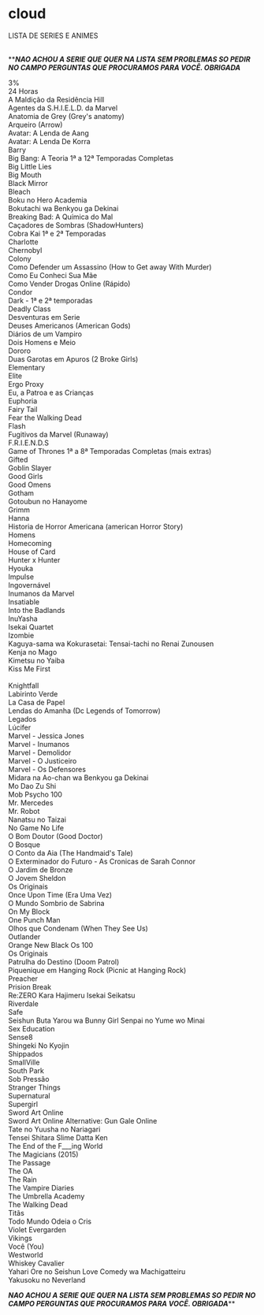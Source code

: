 # cloud
LISTA DE SERIES E ANIMES </br></br>

***********NAO ACHOU A SERIE QUE QUER NA LISTA SEM PROBLEMAS SO PEDIR NO CAMPO PERGUNTAS QUE PROCURAMOS PARA VOCÊ. OBRIGADA*********

3%</br>
24 Horas</br>
A Maldição da Residência Hill</br>
Agentes da S.H.I.E.L.D. da Marvel</br>
Anatomia de Grey (Grey's anatomy)</br>
Arqueiro (Arrow)</br>
Avatar: A Lenda de Aang</br>
Avatar: A Lenda De Korra</br>
Barry </br>
Big Bang: A Teoria 1ª a 12ª Temporadas Completas </br>
Big Little Lies</br>
Big Mouth </br>
Black Mirror</br>
Bleach</br>
Boku no Hero Academia</br>
Bokutachi wa Benkyou ga Dekinai</br>
Breaking Bad: A Química do Mal</br>
Caçadores de Sombras (ShadowHunters) </br>
Cobra Kai 1ª e 2ª Temporadas </br>
Charlotte</br>
Chernobyl</br>
Colony </br>
Como Defender um Assassino (How to Get away With Murder)<br>
Como Eu Conheci Sua Mãe</br>
Como Vender Drogas Online (Rápido)</br>
Condor</br>
Dark - 1ª e 2ª temporadas </br>
Deadly Class</br>
Desventuras em Serie </br>
Deuses Americanos (American Gods)</br>
Diários de um Vampiro</br>
Dois Homens e Meio</br>
Dororo</br>
Duas Garotas em Apuros (2 Broke Girls)<br>
Elementary</br>
Elite</br>
Ergo Proxy</br>
Eu, a Patroa e as Crianças</br>
Euphoria </br>
Fairy Tail</br>
Fear the Walking Dead</br>
Flash</br>
Fugitivos da Marvel (Runaway)</br>
F.R.I.E.N.D.S</br>
Game of Thrones 1ª a 8ª Temporadas Completas (mais extras)</br>
Gifted </br>
Goblin Slayer</br>
Good Girls</br>
Good Omens</br>
Gotham</br>
Gotoubun no Hanayome</br>
Grimm</br>
Hanna</br>
Historia de Horror Americana (american Horror Story)</br>
Homens</br>
Homecoming </br>
House of Card </br>
Hunter x Hunter</br>
Hyouka</br>
Impulse</br>
Ingovernável</br>
Inumanos da Marvel </br>
Insatiable</br>
Into the Badlands</br>
InuYasha</br>
Isekai Quartet</br>
Izombie </br>
Kaguya-sama wa Kokurasetai: Tensai-tachi no Renai Zunousen</br>
Kenja no Mago</br>
Kimetsu no Yaiba</br>
Kiss Me First </br> </br>
Knightfall </br>
Labirinto Verde</br>
La Casa de Papel </br>
Lendas do Amanha (Dc Legends of Tomorrow) </br>
Legados</br>
Lúcifer</br>
Marvel - Jessica Jones </br>
Marvel - Inumanos</br>
Marvel - Demolidor</br>
Marvel - O Justiceiro</br>
Marvel - Os Defensores</br>
Midara na Ao-chan wa Benkyou ga Dekinai</br>
Mo Dao Zu Shi</br>
Mob Psycho 100</br>
Mr. Mercedes </br>
Mr. Robot</br>
Nanatsu no Taizai</br>
No Game No Life</br>
O Bom Doutor (Good Doctor)</br>
O Bosque</br>
O Conto da Aia (The Handmaid's Tale)</br>
O Exterminador do Futuro - As Cronicas de Sarah Connor </br>
O Jardim de Bronze</br>
O Jovem Sheldon</br>
Os Originais </br>
Once Upon Time (Era Uma Vez)</br>
O Mundo Sombrio de Sabrina</br>
On My Block</br>
One Punch Man</br>
Olhos que Condenam (When They See Us)</br>
Outlander <br>
Orange New Black
Os 100</br>
Os Originais</br>
Patrulha do Destino (Doom Patrol) </br>
Piquenique em Hanging Rock (Picnic at Hanging Rock) </br>
Preacher</br>
Prision Break </br>
Re:ZERO Kara Hajimeru Isekai Seikatsu</br>
Riverdale</br>
Safe</br>
Seishun Buta Yarou wa Bunny Girl Senpai no Yume wo Minai</br>
Sex Education</br>
Sense8 </br>
Shingeki No Kyojin</br>
Shippados </br>
SmallVille <br>
South Park</br>
Sob Pressão</br>
Stranger Things</br>
Supernatural </br>
Supergirl </br>
Sword Art Online</br>
Sword Art Online Alternative: Gun Gale Online</br>
Tate no Yuusha no Nariagari</br>
Tensei Shitara Slime Datta Ken</br>
The End of the F___ing World</br>
The Magicians (2015)</br>
The Passage</br>
The OA</br>
The Rain </br>
The Vampire Diaries</br>
The Umbrella Academy</br>
The Walking Dead</br>
Titãs</br>
Todo Mundo Odeia o Cris</br>
Violet Evergarden</br>
Vikings </br>
Você (You) </br>
Westworld</br>
Whiskey Cavalier</br>
Yahari Ore no Seishun Love Comedy wa Machigatteiru</br>
Yakusoku no Neverland</br>

*********NAO ACHOU A SERIE QUE QUER NA LISTA SEM PROBLEMAS SO PEDIR NO CAMPO PERGUNTAS QUE PROCURAMOS PARA VOCÊ. OBRIGADA***********
